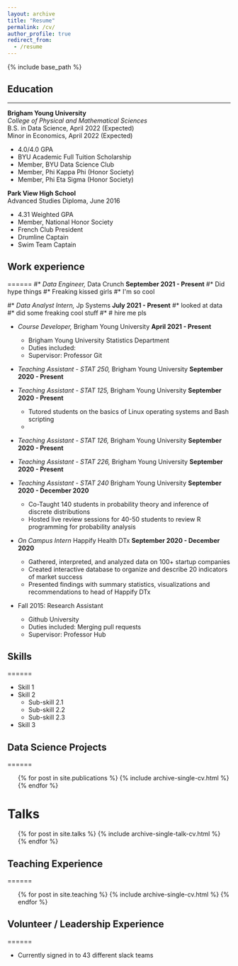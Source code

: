```yaml
---
layout: archive
title: "Resume"
permalink: /cv/
author_profile: true
redirect_from:
  - /resume
---
```


{% include base_path %}

## Education
---
**Brigham Young University**\
*College of Physical and Mathematical Sciences*\
B.S. in Data Science, April 2022 (Expected)\
Minor in Economics, April 2022 (Expected)
 * 4.0/4.0 GPA
 * BYU Academic Full Tuition Scholarship
 * Member, BYU Data Science Club
 * Member, Phi Kappa Phi (Honor Society)
 * Member, Phi Eta Sigma (Honor Society)

**Park View High School**\
Advanced Studies Diploma, June 2016
 * 4.31 Weighted GPA
 * Member, National Honor Society
 * French Club President
 * Drumline Captain
 * Swim Team Captain

## Work experience
======
#* *Data Engineer,* Data Crunch **September 2021 - Present**
  #* Did hype things
  #* Freaking kissed girls
  #* I'm so cool

#* *Data Analyst Intern,* Jp Systems **July 2021 - Present**
  #* looked at data
  #* did some freaking cool stuff
  #* # hire me pls

* *Course Developer,* Brigham Young University **April 2021 - Present**
  * Brigham Young University Statistics Department
  * Duties included: 
  * Supervisor: Professor Git

* *Teaching Assistant - STAT 250,* Brigham Young University **September 2020 - Present**
  
* *Teaching Assistant - STAT 125,* Brigham Young University **September 2020 - Present**
  * Tutored students on the basics of Linux operating systems and Bash scripting
  * 

* *Teaching Assistant - STAT 126,* Brigham Young University **September 2020 - Present**

* *Teaching Assistant - STAT 226,* Brigham Young University **September 2020 - Present**

* *Teaching Assistant - STAT 240* Brigham Young University **September 2020 - December 2020**
  * Co-Taught 140 students in probability theory and inference of discrete distributions
  * Hosted live review sessions for 40-50 students to review R programming for probability analysis

* *On Campus Intern* Happify Health DTx **September 2020 - December 2020**
  * Gathered, interpreted, and analyzed data on 100+ startup companies
  * Created interactive database to organize and describe 20 indicators of market success
  * Presented findings with summary statistics, visualizations and recommendations to head of Happify DTx

* Fall 2015: Research Assistant
  * Github University
  * Duties included: Merging pull requests
  * Supervisor: Professor Hub
  
## Skills
======
* Skill 1
* Skill 2
  * Sub-skill 2.1
  * Sub-skill 2.2
  * Sub-skill 2.3
* Skill 3

## Data Science Projects
======
  <ul>{% for post in site.publications %}
    {% include archive-single-cv.html %}
  {% endfor %}</ul>
  
Talks
======
  <ul>{% for post in site.talks %}
    {% include archive-single-talk-cv.html %}
  {% endfor %}</ul>
  
## Teaching Experience
======
  <ul>{% for post in site.teaching %}
    {% include archive-single-cv.html %}
  {% endfor %}</ul>
  
## Volunteer / Leadership Experience
======
* Currently signed in to 43 different slack teams
